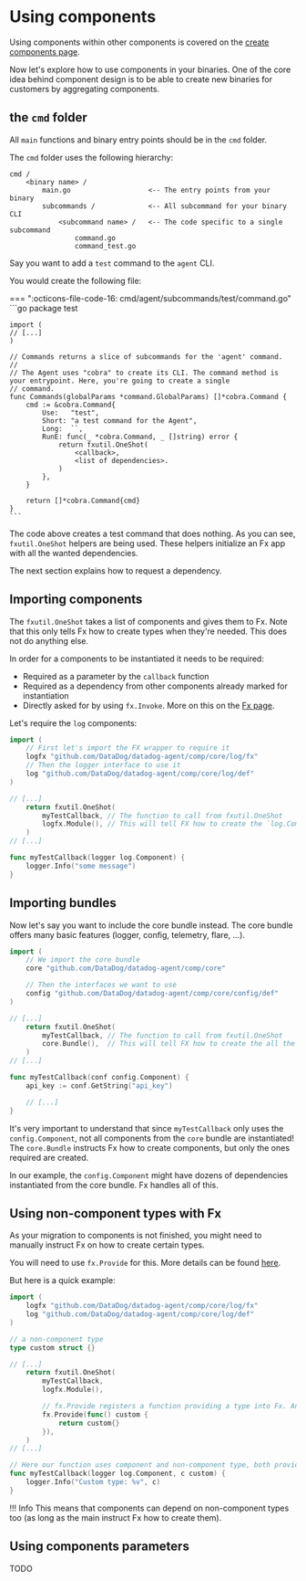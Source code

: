 # Using components

Using components within other components is covered on the [create components page](creating-components.md).

Now let's explore how to use components in your binaries. One of the core idea behind component design is to be able to
create new binaries for customers by aggregating components.

## the `cmd` folder

All `main` functions and binary entry points should be in the `cmd` folder.

The `cmd` folder uses the following hierarchy:

```
cmd /
    <binary name> /
        main.go                   <-- The entry points from your binary
        subcommands /             <-- All subcommand for your binary CLI
            <subcommand name> /   <-- The code specific to a single subcommand
                command.go
                command_test.go
```

Say you want to add a `test` command to the `agent` CLI.

You would create the following file:

=== ":octicons-file-code-16: cmd/agent/subcommands/test/command.go"
    ```go
    package test

    import (
    // [...]
    )

    // Commands returns a slice of subcommands for the 'agent' command.
    //
    // The Agent uses "cobra" to create its CLI. The command method is your entrypoint. Here, you're going to create a single
    // command.
    func Commands(globalParams *command.GlobalParams) []*cobra.Command {
        cmd := &cobra.Command{
            Use:   "test",
            Short: "a test command for the Agent",
            Long:  ``,
            RunE: func(_ *cobra.Command, _ []string) error {
                return fxutil.OneShot(
                    <callback>,
                    <list of dependencies>.
                )
            },
        }

        return []*cobra.Command{cmd}
    }
    ```

The code above creates a test command that does nothing. As you can see, `fxutil.OneShot` helpers are being used. These
helpers initialize an Fx app with all the wanted dependencies. 

The next section explains how to request a
dependency.

## Importing components

The `fxutil.OneShot` takes a list of components and gives them to Fx. Note that this only tells Fx how to create types when they're needed. This does not do anything else.

In order for a components to be instantiated it needs to be required:

+ Required as a parameter by the `callback` function
+ Required as a dependency from other components already marked for instantiation
+ Directly asked for by using `fx.Invoke`. More on this on the [Fx page](fx.md).

Let's require the `log` components:

```go
import (
    // First let's import the FX wrapper to require it
    logfx "github.com/DataDog/datadog-agent/comp/core/log/fx"
    // Then the logger interface to use it
    log "github.com/DataDog/datadog-agent/comp/core/log/def"
)

// [...]
    return fxutil.OneShot(
        myTestCallback, // The function to call from fxutil.OneShot
        logfx.Module(), // This will tell FX how to create the `log.Component`
    )
// [...]

func myTestCallback(logger log.Component) {
    logger.Info("some message")
}
```

## Importing bundles

Now let's say you want to include the core bundle instead. The core bundle offers many basic features (logger, config,
telemetry, flare, ...).

```go
import (
    // We import the core bundle
    core "github.com/DataDog/datadog-agent/comp/core"

    // Then the interfaces we want to use
    config "github.com/DataDog/datadog-agent/comp/core/config/def"
)

// [...]
    return fxutil.OneShot(
        myTestCallback, // The function to call from fxutil.OneShot
        core.Bundle(),  // This will tell FX how to create the all the components included in the bundle
    )
// [...]

func myTestCallback(conf config.Component) {
    api_key := conf.GetString("api_key")

    // [...]
}
```

It's very important to understand that since `myTestCallback` only uses the `config.Component`, not all components from
the `core` bundle are instantiated! The `core.Bundle` instructs Fx how to create components, but only the ones required
are created.

In our example, the `config.Component` might have dozens of dependencies instantiated from the core bundle. Fx handles
all of this.

## Using non-component types with Fx

As your migration to components is not finished, you might need to manually instruct Fx on how to create certain types.

You will need to use `fx.Provide` for this. More details can be found [here](fx.md).

But here is a quick example:

```go
import (
    logfx "github.com/DataDog/datadog-agent/comp/core/log/fx"
    log "github.com/DataDog/datadog-agent/comp/core/log/def"
)

// a non-component type
type custom struct {}

// [...]
    return fxutil.OneShot(
        myTestCallback,
        logfx.Module(),

        // fx.Provide registers a function providing a type into Fx. Any time this is needed, Fx will use it.
        fx.Provide(func() custom {
            return custom{}
        }),
    )
// [...]

// Here our function uses component and non-component type, both provided by Fx.
func myTestCallback(logger log.Component, c custom) {
    logger.Info("Custom type: %v", c)
}
```

!!! Info
    This means that components can depend on non-component types too (as long as the main instruct Fx how to create them).

## Using components parameters

TODO
